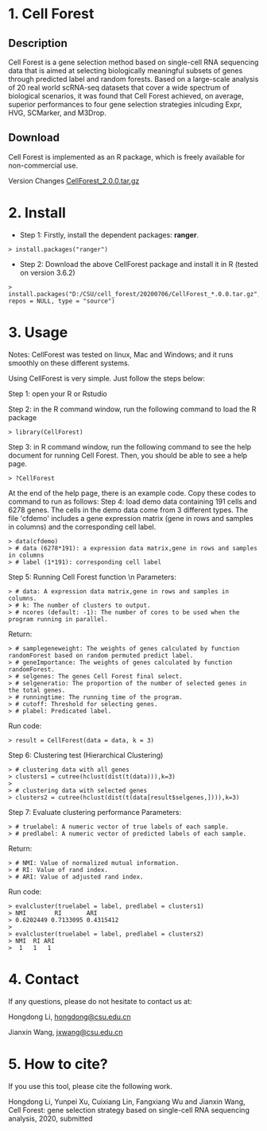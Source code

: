 
# 1. Cell Forest
## Description
Cell Forest is a gene selection method based on single-cell RNA sequencing data that is aimed at selecting biologically meaningful subsets of genes through predicted label and random forests. Based on a large-scale analysis of 20 real world scRNA-seq datasets that cover a wide spectrum of biological scenarios, it was found that Cell Forest achieved, on average, superior performances to four gene selection strategies inlcuding Expr, HVG, SCMarker, and M3Drop. 

## Download
Cell Forest is implemented as an R package, which is freely available for non-commercial use. 

Version Changes 
[CellForest_2.0.0.tar.gz](https://github.com/genemine/CellForest/blob/master/CellForest_2.0.0.tar.gz)

# 2. Install

- Step 1: Firstly, install the dependent packages: **ranger**.
```
> install.packages("ranger")
```

- Step 2: Download the above CellForest package and install it in R (tested on version 3.6.2)

```
> install.packages("D:/CSU/cell_forest/20200706/CellForest_*.0.0.tar.gz", repos = NULL, type = "source")
```

# 3. Usage
Notes: CellForest was tested on linux, Mac and Windows; and it runs smoothly on these different systems.

Using CellForest is very simple. Just follow the steps below: 

Step 1: open your R or Rstudio

Step 2: in the R command window, run the following command to load the R package
```
> library(CellForest)
```

Step 3: in R command window, run the following command to see the help document for running Cell Forest. Then, you should be able to see a help page.
```
> ?CellForest
```

At the end of the help page, there is an example code. Copy these codes to command to run as follows:
Step 4: load demo data containing 191 cells and 6278 genes. The cells in the demo data come from 3 different types. The file 'cfdemo' includes a gene expression matrix (gene in rows and samples in columns) and the corresponding cell label.
```
> data(cfdemo)
> # data (6278*191): a expression data matrix,gene in rows and samples in columns
> # label (1*191): corresponding cell label
```

Step 5: Running Cell Forest function \n
Parameters:
```
> # data: A expression data matrix,gene in rows and samples in columns.
> # k: The number of clusters to output.
> # ncores (default: -1): The number of cores to be used when the program running in parallel.
```
Return:
```
> # samplegeneweight: The weights of genes calculated by function randomForest based on random permuted predict label.
> # geneImportance: The weights of genes calculated by function randomForest.
> # selgenes: The genes Cell Forest final select.
> # selgeneratio: The proportion of the number of selected genes in the total genes.
> # runningtime: The running time of the program.
> # cutoff: Threshold for selecting genes.
> # plabel: Predicated label.
```
Run code:
```
> result = CellForest(data = data, k = 3)
```

Step 6: Clustering test (Hierarchical Clustering)
```
> # clustering data with all genes
> clusters1 = cutree(hclust(dist(t(data))),k=3)
> 
> # clustering data with selected genes
> clusters2 = cutree(hclust(dist(t(data[result$selgenes,]))),k=3)
```

Step 7: Evaluate clustering performance
Parameters:
```
> # truelabel: A numeric vector of true labels of each sample.
> # predlabel: A numeric vector of predicted labels of each sample.
```
Return:
```
> # NMI: Value of normalized mutual information.
> # RI: Value of rand index.
> # ARI: Value of adjusted rand index.
```

Run code:
```
> evalcluster(truelabel = label, predlabel = clusters1)
> NMI        RI       ARI 
> 0.6202449 0.7133095 0.4315412 
>
> evalcluster(truelabel = label, predlabel = clusters2)
> NMI  RI ARI 
>  1   1   1 
```

# 4. Contact
If any questions, please do not hesitate to contact us at: 

Hongdong Li, hongdong@csu.edu.cn

Jianxin Wang, jxwang@csu.edu.cn


# 5. How to cite?
If you use this tool, please cite the following work.

Hongdong Li, Yunpei Xu, Cuixiang Lin, Fangxiang Wu and Jianxin Wang, Cell Forest: gene selection strategy based on
single-cell RNA sequencing analysis, 2020, submitted  
